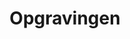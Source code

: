 ---
layout: exhibit
title: Opgravingen
preview: 
    image: /img/tentoonstelling/todo-img-04.jpg
    text: >
        De bodem geeft zijn geheimen prijs: de geschiedenis van Veld & Duin gaat een stuk verder terug dan die 50 jaar. 
        
media:
    - type: image
      link: /media/img/sample-01.jpg
    - type: image
      link: /media/img/sample-02.jpg
    - type: image
      link: /media/img/sample-03.jpg
        
---